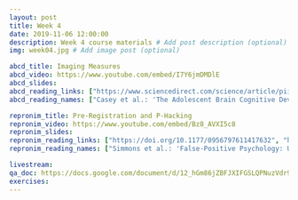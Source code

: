 ```yaml
---
layout: post
title: Week 4
date: 2019-11-06 12:00:00
description: Week 4 course materials # Add post description (optional)
img: week04.jpg # Add image post (optional)

abcd_title: Imaging Measures
abcd_video: https://www.youtube.com/embed/I7Y6jmDMDlE
abcd_slides:
abcd_reading_links: ["https://www.sciencedirect.com/science/article/pii/S1878929317301214", "https://doi.org/10.1016/j.neuroimage.2019.116091"]
abcd_reading_names: ["Casey et al.: 'The Adolescent Brain Cognitive Development (ABCD) study: Imaging acquisition across 21 sites'", "Hagler et al.: 'Image processing and analysis methods for the Adolescent Brain Cognitive Development Study'"]

repronim_title: Pre-Registration and P-Hacking
repronim_video: https://www.youtube.com/embed/Bz8_AVXI5c8
repronim_slides:
repronim_reading_links: ["https://doi.org/10.1177/0956797611417632", "https://doi.org/10.1038/nrn3475", "https://doi.org/10.1038/s41586-020-2314-9"]
repronim_reading_names: ["Simmons et al.: 'False-Positive Psychology: Undisclosed Flexibility in Data Collection and Analysis Allows Presenting Anything as Significant'", "Button et al.: 'Power failure: why small sample size undermines the reliability of neuroscience'", "Botvinik-Nezer et al.: 'Variability in the analysis of a single neuroimaging dataset by many teams'"]

livestream:
qa_doc: https://docs.google.com/document/d/12_hGm86jZBFJXIFGSLQPNuzVdr9EGbqvBqSCJ7P2mgw/edit?usp=sharing
exercises:
---
```

